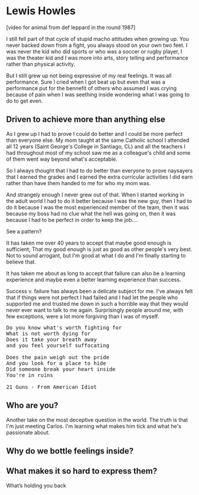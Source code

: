 # Lewis Howles

[video for animal from def leppard in the round 1987]

I still fell part of that cycle of stupid macho attitudes when growing up. You never backed down from a fight, you always stood on your own two feet. I was never the kid who did sports or who was a soccer or rugby player, I was the theater kid and I was more into arts, story telling and performance rather than physical activity.

But I still grew up not being expressive of my real feelings. It was all performance. Sure I cried when I got beat up but even that was a performance put for the bennefit of others who assumed I was crying because of pain when I was seething inside wondering what I was going to do to get even.

## Driven to achieve more than anything else

As I grew up I had to prove I could do better and I could be more perfect than everyone else. My mom taught at the same Catholic school I attended all 12 years (Saint George's College in Santiago, CL) and all the teachers I had throughout most of my school saw me as a colleague's child and some of them went way beyond what's acceptable.

So I always thought that I had to do better than everyone to prove naysayers that I earned the grades and I earned the extra curricular activities I did earn rather than have them handed to me for who my mom was.

And strangely enough I never grew out of that. When I started working in the adult world I had to do it better because I was the new guy, then I had to do it because I was the most experienced member of the team, then it was because my boss had no clue what the hell was going on, then it was because I had to be perfect in order to keep the job....

See a pattern?

It has taken me over 40 years to accept that maybe good enough is sufficient; That my good enough is just as good as other people's very best. Not to sound arrogant, but I'm good at what I do and I'm finally starting to believe that.

It has taken me about as long to accept that failure can also be a learning experience and maybe even a better learning experience than success.

Success v. failure has always been a delicate subject for me. I've always felt that if things were not perfect I had failed and I had let the people who supported me and trusted me down in such a horrible way that they would never ever want to talk to me again. Surprisingly people around me, with few exceptions, were a lot more forgiving than I was of myself.

<pre>Do you know what's worth fighting for
What is not worth dying for
Does it take your breath away
and you feel yourself suffocating

Does the pain weigh out the pride
And you look for a place to hide
Did someone break your heart inside
You're in ruins

21 Guns - From American Idiot</pre>

## Who are you?

Another take on the most deceptive question in the world. The truth is that I'm just meeting Carlos. I'm learning what makes him tick and what he's passionate about.

## Why do we bottle feelings inside? 
## What makes it so hard to express them?

What’s holding you back
